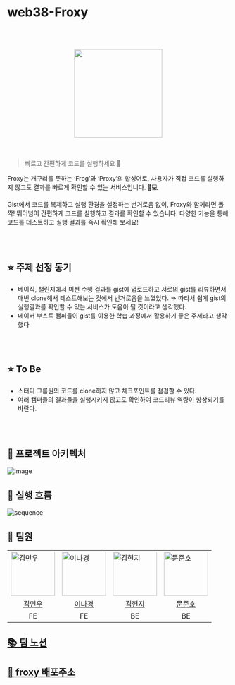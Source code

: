 # web38-Froxy
<br/><br/>
<div align="center"><img src="https://github.com/user-attachments/assets/dfe6fff4-5cbe-458e-bb57-a6cc3b2b9efd" width="200"></div>
<br/><br/>

> 빠르고 간편하게 코드를 실행하세요 🐸

Froxy는 개구리를 뜻하는 ‘Frog’와 ‘Proxy’의 합성어로, 사용자가 직접 코드를 실행하지 않고도 결과를 빠르게 확인할 수 있는 서비스입니다. 🐸💻

Gist에서 코드를 복제하고 실행 환경을 설정하는 번거로움 없이, Froxy와 함께라면 폴짝! 뛰어넘어 간편하게 코드를 실행하고 결과를 확인할 수 있습니다. 다양한 기능을 통해 코드를 테스트하고 실행 결과를 즉시 확인해 보세요!

<br/><br/>

## ⭐️ 주제 선정 동기

- 베이직, 챌린지에서 미션 수행 결과를 gist에 업로드하고 서로의 gist를 리뷰하면서 매번 clone해서 테스트해보는 것에서 번거로움을 느꼈었다.
⇒ 따라서 쉽게 gist의 실행결과를 확인할 수 있는 서비스가 도움이 될 것이라고 생각했다.
- 네이버 부스트 캠퍼들이 gist를 이용한 학습 과정에서 활용하기 좋은 주제라고 생각했다

<br/><br/>

## ⭐️ To Be
- 스터디 그룹원의 코드를 clone하지 않고 체크포인트를 점검할 수 있다.
- 여러 캠퍼들의 결과들을 실행시키지 않고도 확인하여 코드리뷰 역량이 향상되기를 바란다.

<br/><br/>

## 🔧 프로젝트 아키텍처
![image](https://github.com/user-attachments/assets/3b99d8b7-84e7-4555-a397-25757a067f2e)

## 🔧 실행 흐름
![sequence](https://github.com/user-attachments/assets/15b83e30-7036-456f-aad8-7c2fd5d48d15)

## 👥 팀원

<table>
  <tr>
    <td><img src="https://github.com/user-attachments/assets/16d8c713-8cb1-45d0-b737-758191db6e95?s=64&v=4" alt="김민우" width="100"></td>
    <td><img src="https://github.com/user-attachments/assets/cb090f5e-5d7a-419e-92c9-f63fa6e3e1f0?s=64&v=4" alt="이나경" width="100"></td>
    <td><img src="https://github.com/user-attachments/assets/01719095-beaa-42f2-814e-8314dc184ca6?s=64&v=4" alt="김현지" width="100"></td>
    <td><img src="https://github.com/user-attachments/assets/bd0b3f0c-908b-4d1e-91fc-86cf0433e425?s=64&v=4" alt="문준호" width="100"></td>
  </tr>
  <tr>
    <td align="center"><a href="https://github.com/ATeals">김민우</a></td>
    <td align="center"><a href="https://github.com/naarang">이나경</a></td>
    <td align="center"><a href="https://github.com/kimhji">김현지</a></td>
    <td align="center"><a href="https://github.com/mjh000526">문준호</a></td>
  </tr>
  
  <tr>
    <td align="center">FE</td>
    <td align="center">FE</td>
    <td align="center">BE</td>
    <td align="center">BE</td>
  </tr>
</table>

## [📚 팀 노션](https://freckle-calliandra-79a.notion.site/Team38-F-Rog-12d9038c617380509fbdf4eb928e4238)

## [🐸 froxy 배포주소](http://www.frog-froxy.site)
